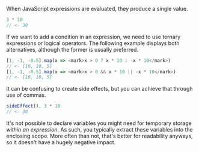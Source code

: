 When JavaScript expressions are evaluated, they produce a single value.

```js
3 * 10
// <- 30
```

If we want to add a condition in an expression, we need to use ternary expressions or logical operators. The following example displays both alternatives, although the former is usually preferred.

```js
[1, -1, -0.5].map(x => <mark>x > 0 ? x * 10 : -x * 10</mark>)
// <- [10, 10, 5]
[1, -1, -0.5].map(x => <mark>x > 0 && x * 10 || -x * 10</mark>)
// <- [10, 10, 5]
```

It can be confusing to create side effects, but you can achieve that through use of commas.

```js
sideEffect(), 3 * 10
// <- 30
```

It's not possible to declare variables you might need for temporary storage _within an expression_. As such, you typically extract these variables into the enclosing scope. More often than not, that's better for readability anyways, so it doesn't have a hugely negative impact.
